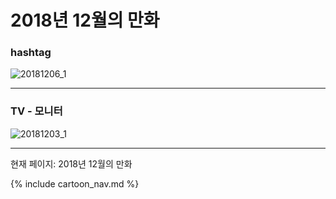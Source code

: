 # 2018년 12월의 만화

### hashtag
![20181206_1](/20181206_1.jpg)

* * *

### TV - 모니터
![20181203_1](/20181203_1.jpg)

* * *

현재 페이지: 2018년 12월의 만화

{% include cartoon_nav.md %}
